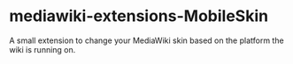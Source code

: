 # mediawiki-extensions-MobileSkin
A small extension to change your MediaWiki skin based on the platform the
wiki is running on.
